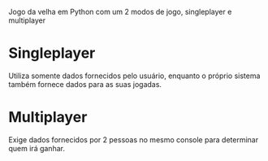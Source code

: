 Jogo da velha em Python com um 2 modos de jogo, singleplayer e multiplayer

# Singleplayer
Utiliza somente dados fornecidos pelo usuário, enquanto o próprio sistema também
fornece dados para as suas jogadas.

# Multiplayer
Exige dados fornecidos por 2 pessoas no mesmo console para determinar quem irá
ganhar.
